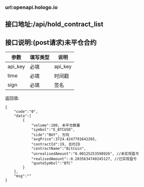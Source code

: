### url:openapi.hologo.io## 接口地址:/api/hold_contract_list## 接口说明:(post请求)未平仓合约|参数|	填写类型|	说明||------------|--------|-----------------------------||api_key|	必填|	api_key||time|	必填|	时间戳||sign|	必填|	签名|返回值:	{	    "code":"0",	    "data":[	        {	            "volume":100, 未平仓数量	            "symbol":"E_BTCUSD",	            "side":"BUY", 方向	            "avgPrice":3724.4247791642265,	            "contractId":19, 合约ID	            "contractName":"BitCoin",	            "unrealisedAmount":"0.00125253598926", //未实现盈亏	            "realisedAmount":-0.2035634740245127, //已实现盈亏	            "quoteSymbol":"BTC"	        }	    ],	    "msg":""	}